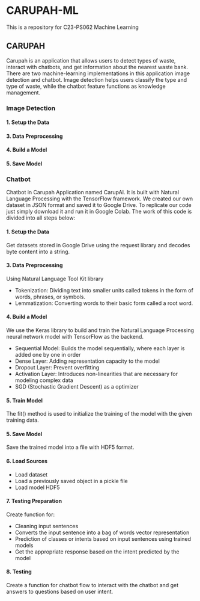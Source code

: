 # CARUPAH-ML
This is a repository for C23-PS062 Machine Learning

## CARUPAH
Carupah is an application that allows users to detect types of waste, interact with chatbots, and get information about the nearest waste bank. There are two machine-learning implementations in this application image detection and chatbot. Image detection helps users classify the type and type of waste, while the chatbot feature functions as knowledge management.

### Image Detection
#### 1. Setup the Data
   
#### 3. Data Preprocessing
#### 4. Build a Model
#### 5. Save Model



### Chatbot
Chatbot in Carupah Application named CarupAI. It is built with Natural Language Processing with the TensorFlow framework. We created our own dataset in JSON format and saved it to Google Drive. To replicate our code just simply download it and run it in Google Colab. The work of this code is divided into all steps below:
#### 1. Setup the Data
Get datasets stored in Google Drive using the request library and decodes byte content into a string.
#### 3. Data Preprocessing
Using Natural Language Tool Kit library 
- Tokenization: Dividing text into smaller units called tokens in the form of words, phrases, or symbols.
- Lemmatization: Converting words to their basic form called a root word.
#### 4. Build a Model
We use the Keras library to build and train the Natural Language Processing neural network model with TensorFlow as the backend.
- Sequential Model: Builds the model sequentially, where each layer is added one by one in order
- Dense Layer: Adding representation capacity to the model
- Dropout Layer: Prevent overfitting
- Activation Layer: Introduces non-linearities that are necessary for modeling complex data
- SGD (Stochastic Gradient Descent) as a optimizer
#### 5. Train Model
The fit() method is used to initialize the training of the model with the given training data.
#### 5. Save Model
Save the trained model into a file with HDF5 format. 
#### 6. Load Sources
- Load dataset
- Load a previously saved object in a pickle file
- Load model HDF5
#### 7. Testing Preparation
Create function for:
- Cleaning input sentences
- Converts the input sentence into a bag of words vector representation
- Prediction of classes or intents based on input sentences using trained models
- Get the appropriate response based on the intent predicted by the model
#### 8. Testing
Create a function for chatbot flow to interact with the chatbot and get answers to questions based on user intent.
